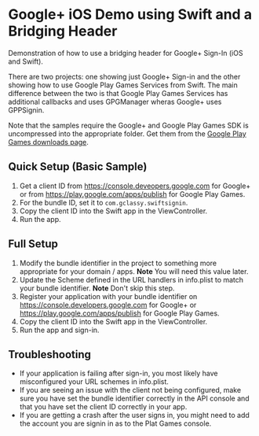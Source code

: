# Google+ iOS Demo using Swift and a Bridging Header
Demonstration of how to use a bridging header for Google+ Sign-In (iOS and Swift).

There are two projects: one showing just Google+ Sign-in and the other showing
how to use Google Play Games Services from Swift. The main difference between
the two is that Google Play Games Services has additional callbacks and uses
GPGManager wheras Google+ uses GPPSignin.

Note that the samples require the Google+ and Google Play Games SDK is
uncompressed into the appropriate folder. Get them from the
[Google Play Games downloads page](https://developers.google.com/games/services/downloads/).

## Quick Setup (Basic Sample)
1. Get a client ID from https://console.deveopers.google.com for Google+ or from
  https://play.google.com/apps/publish for Google Play Games.
2. For the bundle ID, set it to `com.gclassy.swiftsignin`.
3. Copy the client ID into the Swift app in the ViewController.
4. Run the app.

## Full Setup
1. Modify the bundle identifier in the project to something more appropriate
  for your domain / apps. **Note** You will need this value later.
2. Update the Scheme defined in the URL handlers in info.plist to match your
  bundle identifier. **Note** Don't skip this step.
3. Register your application with your bundle identifier on
  https://console.developers.google.com for Google+ or
  https://play.google.com/apps/publish for Google Play Games.
4. Copy the client ID into the Swift app in the ViewController.
5. Run the app and sign-in.

## Troubleshooting
* If your application is failing after sign-in, you most likely have
  misconfigured your URL schemes in info.plist.
* If you are seeing an issue with the client not being configured, make sure
  you have set the bundle identifier correctly in the API console and that
  you have set the client ID correctly in your app.
* If you are getting a crash after the user signs in, you might need to add
 the account you are signin in as to the Plat Games console.
